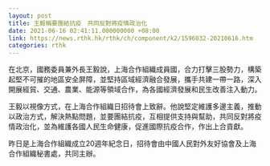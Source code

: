 ```yaml
---
layout: post
title: 王毅稱要團結抗疫　共同反對將疫情政治化
date: 2021-06-16 02:41:11.000000000 +08:00
link: https://news.rthk.hk/rthk/ch/component/k2/1596032-20210616.htm
categories: rthk
---
```


在北京，國務委員兼外長王毅說，上海合作組織成員國，合力打擊三股勢力，構築起堅不可摧的地區安全屏障，並堅持區域經濟融合發展，攜手共建一帶一路，深入開展經貿、交通、農業、能源等領域合作，為各國經濟發展和民生改善注入動力。

王毅以視像方式，在上海合作組織日招待會上致辭。他說堅定維護多邊主義，推動以政治方式，解決熱點問題，並要團結抗疫，互相提供支持與幫助，共同反對將疫情政治化，並為維護各國人民生命健康，促進國際抗疫合作，作出上合貢獻。

昨日是上海合作組織成立20週年紀念日，招待會由中國人民對外友好協會及上海合作組織秘書處，共同主辦。
